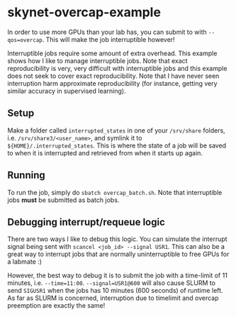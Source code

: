 # skynet-overcap-example

In order to use more GPUs than your lab has, you can submit to with `--qos=overcap`.  This will make the job interruptible however!


Interruptible jobs require some amount of extra overhead.  This example shows how I like to manage interruptible jobs.  Note that
exact reproducibility is very, very difficult with interruptible jobs and this example does not seek to cover exact reproducibility.  Note that I
have never seen interruption harm approximate reproducibility (for instance, getting very similar accuracy in supervised learning).

## Setup

Make a folder called `interrupted_states` in one of your `/srv/share` folders, i.e. `/srv/share3/<user_name>`, and symlink it to `${HOME}/.interrupted_states`.  This is where
the state of a job will be saved to when it is interrupted and retrieved from when it starts up again.

## Running

To run the job, simply do `sbatch overcap_batch.sh`.  Note that interruptible jobs **must** be submitted as batch jobs.


## Debugging interrupt/requeue logic

There are two ways I like to debug this logic.  You can simulate the interrupt signal being sent
with `scancel <job_id> --signal USR1`.  This can also be a great way to interrupt jobs that are normally
uninterruptible to free GPUs for a labmate :)

However, the best way to debug it is to submit the job
with a time-limit of 11 minutes, i.e. `--time=11:00`.  `--signal=USR1@600` will also cause SLURM to send
`SIGUSR1` when the jobs has 10 minutes (600 seconds) of runtime left. As far as SLURM is concerned,
interruption due to timelimit and overcap preemption are exactly the same!

